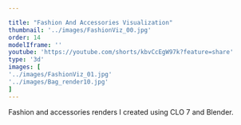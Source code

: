 ```yaml
---

title: "Fashion And Accessories Visualization"
thumbnail: '../images/FashionViz_00.jpg'
order: 14
modelIframe: ''
youtube: 'https://youtube.com/shorts/kbvCcEgW97k?feature=share'
type: '3d'
images: [
'../images/FashionViz_01.jpg'
'../images/Bag_render10.jpg'
]
---
```


Fashion and accessories renders I created using
CLO 7 and Blender.
